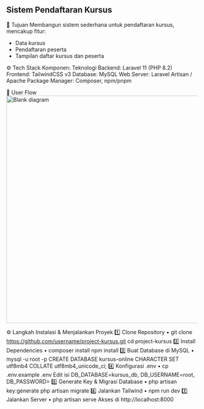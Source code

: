 ## Sistem Pendaftaran Kursus

🎯 Tujuan
Membangun sistem sederhana untuk pendaftaran kursus, mencakup fitur:
- Data kursus
- Pendaftaran peserta
- Tampilan daftar kursus dan peserta

⚙️ Tech Stack
Komponen:    Teknologi
Backend:     Laravel 11 (PHP 8.2)
Frontend:    TailwindCSS v3
Database:    MySQL
Web Server:  Laravel Artisan / Apache
Package Manager: Composer, npm/pnpm

🧠 User Flow
<img width="1745" height="598" alt="Blank diagram" src="https://github.com/user-attachments/assets/8550cbe8-077d-4987-b532-a9acbc38bfce" />

⚙️ Langkah Instalasi & Menjalankan Proyek
1️⃣ Clone Repository
•	git clone https://github.com/username/project-kursus.git
cd project-kursus
2️⃣ Install Dependencies
•	composer install
npm install
3️⃣ Buat Database di MySQL
•	mysql -u root -p
CREATE DATABASE kursus-online CHARACTER SET utf8mb4 COLLATE utf8mb4_unicode_ci;
4️⃣ Konfigurasi .env
•	cp .env.example .env
Edit isi DB_DATABASE=kursus_db, DB_USERNAME=root, DB_PASSWORD=
5️⃣ Generate Key & Migrasi Database
•	php artisan key:generate
php artisan migrate
6️⃣ Jalankan Tailwind
•	npm run dev
7️⃣ Jalankan Server
•	php artisan serve
Akses di http://localhost:8000
